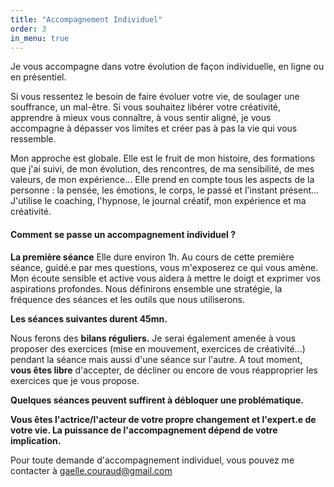```yaml
---
title: "Accompagnement Individuel"
order: 3
in_menu: true
---
```

Je vous accompagne dans votre évolution de façon individuelle, en ligne ou en présentiel. 

Si vous ressentez le besoin de faire évoluer votre vie, de soulager une souffrance, un mal-être. Si vous souhaitez libérer votre créativité, apprendre à mieux vous connaître, à vous sentir aligné, je vous accompagne à dépasser vos limites et créer pas à pas la vie qui vous ressemble. 

Mon approche est globale. Elle est le fruit de mon histoire, des formations que j'ai suivi, de mon évolution, des rencontres, de ma sensibilité, de mes valeurs, de mon expérience... Elle prend en compte tous les aspects de la personne : la pensée, les émotions, le corps, le passé et l'instant présent... J'utilise le coaching, l'hypnose, le journal créatif, mon expérience et ma créativité. 

#### Comment se passe un accompagnement individuel ?

**La première séance** 
Elle dure environ 1h. Au cours de cette première séance, guidé.e par mes questions, vous m'exposerez ce qui vous amène. Mon écoute sensible et active vous aidera à mettre le doigt et exprimer vos aspirations profondes. Nous définirons ensemble une stratégie, la fréquence des séances et les outils que nous utiliserons.

**Les séances suivantes durent 45mn.** 

Nous ferons des **bilans réguliers.** Je serai également amenée à vous proposer des exercices (mise en mouvement, exercices de créativité...) pendant la séance mais aussi d'une séance sur l'autre. A tout moment, **vous êtes libre** d'accepter, de décliner ou encore de vous réapproprier les exercices que je vous propose. 

**Quelques séances peuvent suffirent à débloquer une problématique.** 

**Vous êtes l'actrice/l'acteur de votre propre changement et l'expert.e de votre vie. La puissance de l'accompagnement dépend de votre implication.** 

Pour toute demande d'accompagnement individuel, vous pouvez me contacter à gaelle.couraud@gmail.com 
